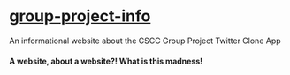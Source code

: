# [group-project-info](https://nickballdev.com/group-project-info/)

An informational website about the CSCC Group Project Twitter Clone App


#### A website, about a website?! What is this madness!
